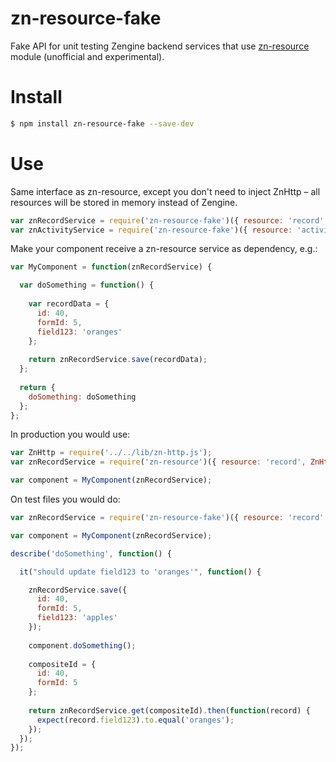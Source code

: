 # zn-resource-fake

Fake API for unit testing Zengine backend services that use [zn-resource](https://github.com/rcarraretto/zn-resource) module (unofficial and experimental).

# Install

```sh
$ npm install zn-resource-fake --save-dev
```

# Use

Same interface as zn-resource, except you don't need to inject ZnHttp – all resources will be stored in memory instead of Zengine.

```js
var znRecordService = require('zn-resource-fake')({ resource: 'record' });
var znActivityService = require('zn-resource-fake')({ resource: 'activity' });
```

Make your component receive a zn-resource service as dependency, e.g.:

```js
var MyComponent = function(znRecordService) {

  var doSomething = function() {
  
    var recordData = {
      id: 40,
      formId: 5,
      field123: 'oranges'
    };
  
    return znRecordService.save(recordData);
  };
  
  return {
    doSomething: doSomething
  };
};
```

In production you would use:

```js
var ZnHttp = require('../../lib/zn-http.js');
var znRecordService = require('zn-resource')({ resource: 'record', ZnHttp: ZnHttp });

var component = MyComponent(znRecordService);
```

On test files you would do:

```js
var znRecordService = require('zn-resource-fake')({ resource: 'record' });

var component = MyComponent(znRecordService);

describe('doSomething', function() {

  it("should update field123 to 'oranges'", function() {

    znRecordService.save({
      id: 40,
      formId: 5,
      field123: 'apples'
    });
    
    component.doSomething();
    
    compositeId = {
      id: 40,
      formId: 5
    };
    
    return znRecordService.get(compositeId).then(function(record) {
      expect(record.field123).to.equal('oranges');
    });
  });
});
```
